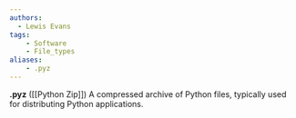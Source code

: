 ```yaml
---
authors:
  - Lewis Evans
tags:
    - Software
    - File_types
aliases:
    - .pyz
---
```

**.pyz** ([[Python Zip]]) A compressed archive of Python files, typically used for distributing Python applications.
